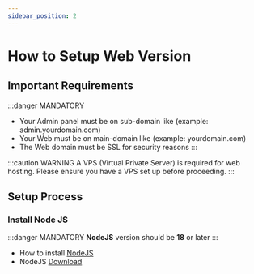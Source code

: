 ```yaml
---
sidebar_position: 2
---
```


# How to Setup Web Version

## Important Requirements

:::danger MANDATORY

- Your Admin panel must be on sub-domain like (example: admin.yourdomain.com)
- Your Web must be on main-domain like (example: yourdomain.com)
- The Web domain must be SSL for security reasons
  :::

:::caution WARNING
A VPS (Virtual Private Server) is required for web hosting. Please ensure you have a VPS set up before proceeding.
:::

## Setup Process

### Install Node JS

:::danger MANDATORY
**NodeJS** version should be **18** or later
:::

- How to install [NodeJS](https://www.wrteam.in/blog/step-by-step-guide-to-install-nodejs-on-windows-mac/)
- NodeJS [Download](https://nodejs.org/en/download/package-manager)
